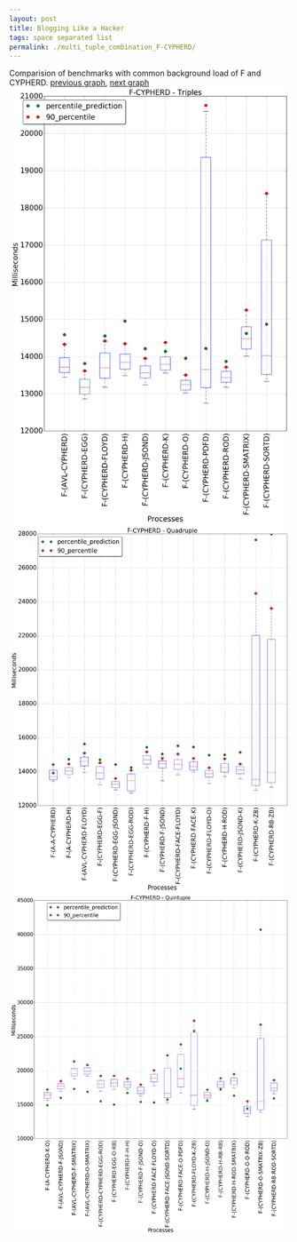 ```yaml
---
layout: post
title: Blogging Like a Hacker
tags: space separated list
permalink: ./multi_tuple_combination_F-CYPHERD/
---
```


Comparision of benchmarks with common background load of F and CYPHERD.
[previous graph](./multi_tuple_combination_F-A/), [next graph](./multi_tuple_combination_F-EGG/)
<img src="./images/triple/F/F-CYPHERD_box.png" alt="graph figure"><img src="./images/quadruple/F/F-CYPHERD_box.png" alt="graph figure"><img src="./images/quintuple/F/F-CYPHERD_box.png" alt="graph figure">
